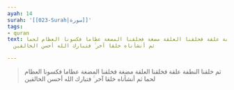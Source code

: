 ```yaml
---
ayah: 14
surah: '[[023-Surah|سورة]]'
tags:
- quran
text: ثم خلقنا النطفة علقة فخلقنا العلقة مضغة فخلقنا المضغة عظاما فكسونا العظام لحما
  ثم أنشأناه خلقا آخر ۚ فتبارك الله أحسن الخالقين

---
```

> ثم خلقنا النطفة علقة فخلقنا العلقة مضغة فخلقنا المضغة عظاما فكسونا العظام لحما ثم أنشأناه خلقا آخر ۚ فتبارك الله أحسن الخالقين
